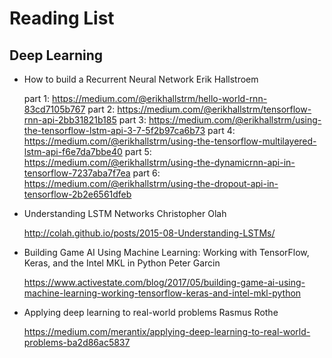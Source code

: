 # Reading List

## Deep Learning

* How to build a Recurrent Neural Network
  Erik Hallstroem

  part 1: https://medium.com/@erikhallstrm/hello-world-rnn-83cd7105b767
  part 2: https://medium.com/@erikhallstrm/tensorflow-rnn-api-2bb31821b185
  part 3: https://medium.com/@erikhallstrm/using-the-tensorflow-lstm-api-3-7-5f2b97ca6b73
  part 4: https://medium.com/@erikhallstrm/using-the-tensorflow-multilayered-lstm-api-f6e7da7bbe40
  part 5: https://medium.com/@erikhallstrm/using-the-dynamicrnn-api-in-tensorflow-7237aba7f7ea
  part 6: https://medium.com/@erikhallstrm/using-the-dropout-api-in-tensorflow-2b2e6561dfeb

 * Understanding LSTM Networks
   Christopher Olah

   http://colah.github.io/posts/2015-08-Understanding-LSTMs/

 * Building Game AI Using Machine Learning: Working with TensorFlow, Keras, and the Intel MKL in Python
   Peter Garcin 

   https://www.activestate.com/blog/2017/05/building-game-ai-using-machine-learning-working-tensorflow-keras-and-intel-mkl-python

 * Applying deep learning to real-world problems
   Rasmus Rothe

   https://medium.com/merantix/applying-deep-learning-to-real-world-problems-ba2d86ac5837



